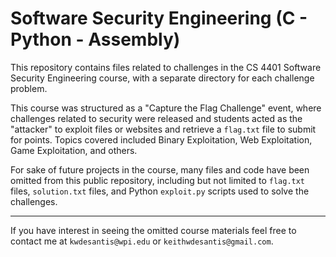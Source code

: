 # Software Security Engineering (C - Python - Assembly)

This repository contains files related to challenges in the CS 4401 Software Security Engineering course, with a separate directory for each challenge problem.

This course was structured as a "Capture the Flag Challenge" event, where challenges related to security were released and students acted as the "attacker" to exploit files or websites and retrieve a `flag.txt` file to submit for points. Topics covered included Binary Exploitation, Web Exploitation, Game Exploitation, and others.

For sake of future projects in the course, many files and code have been omitted from this public repository, including but not limited to `flag.txt` files, `solution.txt` files, and Python `exploit.py` scripts used to solve the challenges.

---

If you have interest in seeing the omitted course materials feel free to contact me at `kwdesantis@wpi.edu` or `keithwdesantis@gmail.com`.
